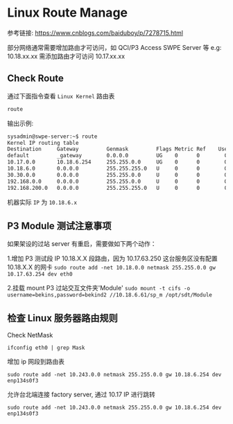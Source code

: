 # Linux Route Manage

参考链接: <https://www.cnblogs.com/baiduboy/p/7278715.html>

部分网络通常需要增加路由才可访问，如 QCI/P3 Access SWPE Server 等
e.g: 10.18.xx.xx 需添加路由才可访问 10.17.xx.xx

## Check Route

通过下面指令查看 `Linux Kernel` 路由表

```bash
route
```

输出示例:

```bash
sysadmin@swpe-server:~$ route
Kernel IP routing table
Destination     Gateway         Genmask         Flags Metric Ref    Use Iface
default         _gateway        0.0.0.0         UG    0      0        0 enp216s0f0
10.17.0.0       10.18.6.254     255.255.0.0     UG    0      0        0 enp134s0f3
10.18.6.0       0.0.0.0         255.255.255.0   U     0      0        0 enp134s0f3
30.30.0.0       0.0.0.0         255.255.0.0     U     0      0        0 enp134s0f1
192.168.0.0     0.0.0.0         255.255.0.0     U     0      0        0 enp134s0f2
192.168.200.0   0.0.0.0         255.255.255.0   U     0      0        0 enp216s0f0
```

机器实际 `IP` 为 `10.18.6.x`

## P3 Module 测试注意事项

如果架设的过站 server 有重启，需要做如下两个动作：

1.增加 P3 测试段 IP 10.18.X.X 段路由，因为 10.17.63.250 这台服务区没有配置 10.18.X.X 的网卡
`sudo route add -net 10.18.0.0 netmask 255.255.0.0 gw 10.17.63.254 dev eth0`

2.挂载 mount P3 过站交互文件夹'Module'
`sudo mount -t cifs -o username=bekins,password=bekind2 //10.18.6.61/sp_m /opt/sdt/Module`

## 检查 Linux 服务器路由规则

Check NetMask

`ifconfig eth0 | grep Mask`

增加 ip 网段到路由表

`sudo route add -net 10.243.0.0 netmask 255.255.0.0 gw 10.18.6.254 dev enp134s0f3`

允许台北端连接 factory server, 通过 10.17 IP 进行跳转

`sudo route add -net 10.243.0.0 netmask 255.255.0.0 gw 10.18.6.254 dev enp134s0f3`
